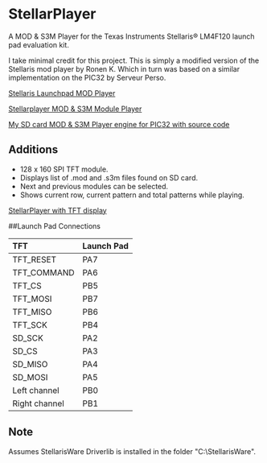 # StellarPlayer

A MOD & S3M Player for the Texas Instruments Stellaris® LM4F120 launch pad evaluation kit.

I take minimal credit for this project. This is simply a modified version of the Stellaris mod player by Ronen K. 
Which in turn was based on a similar implementation on the PIC32 by Serveur Perso.

[Stellaris Launchpad MOD Player](http://mobile4dev.blogspot.de/2012/11/stellaris-launchpad-mod-player.html)

[Stellarplayer MOD & S3M Module Player](http://mobile4dev.blogspot.de/search/label/MOD%20Player)

[My SD card MOD & S3M Player engine for PIC32 with source code](https://www.youtube.com/watch?v=i3Yl0TISQBE)

## Additions

- 128 x 160 SPI TFT module.
- Displays list of .mod and .s3m files found on SD card.
- Next and previous modules can be selected.
- Shows current row, current pattern and total patterns while playing.

[StellarPlayer with TFT display](https://www.youtube.com/watch?v=9vW0ljh3YDw)

##Launch Pad Connections

TFT             | Launch Pad
:----------------|:-----------
| TFT_RESET     | PA7 |
| TFT_COMMAND   | PA6 |
| TFT_CS        | PB5 |
| TFT_MOSI      | PB7	|			
| TFT_MISO      | PB6 |
| TFT_SCK       | PB4 |
| SD_SCK        | PA2 |
| SD_CS         | PA3 |
| SD_MISO       | PA4 |
| SD_MOSI       | PA5 |
| Left channel  | PB0 |
| Right channel | PB1 |

## Note

Assumes StellarisWare Driverlib is installed in the folder "C:\StellarisWare\".
